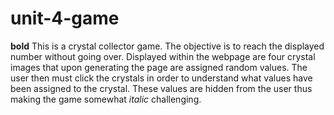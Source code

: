 # unit-4-game

**bold** This is a crystal collector game. The objective is to reach the displayed number without going over. Displayed within the webpage are four crystal images that upon generating the page are assigned random values. The user then must click the crystals in order to understand what values have been assigned to the crystal. These values are hidden from the user thus making the game somewhat *italic* challenging.